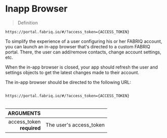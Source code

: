 # Inapp Browser

> Definition

```text
https://portal.fabriq.io/#/?access_token={ACCESS_TOKEN}
```

To simplify the experience of a user configuring his or her FABRIQ account, you can launch
an in-app browser that's directed to a custom FABRIQ portal.  There, the user can add/remove
contacts, change account settings, etc.

When the in-app browser is closed, your app should refresh the user and settings objects to get the latest
changes made to their account.

The in-app browser should be directed to the following URL:

<code style="margin:auto;">
https://portal.fabriq.io/#/?access_token={ACCESS_TOKEN}
</code>

<br/>

ARGUMENTS ||
---------:        | -----------
access_token <br>**required**  | The user's access_token
